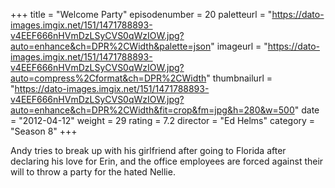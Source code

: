 +++
title = "Welcome Party"
episodenumber = 20
paletteurl = "https://dato-images.imgix.net/151/1471788893-v4EEF666nHVmDzLSyCVS0qWzIOW.jpg?auto=enhance&ch=DPR%2CWidth&palette=json"
imageurl = "https://dato-images.imgix.net/151/1471788893-v4EEF666nHVmDzLSyCVS0qWzIOW.jpg?auto=compress%2Cformat&ch=DPR%2CWidth"
thumbnailurl = "https://dato-images.imgix.net/151/1471788893-v4EEF666nHVmDzLSyCVS0qWzIOW.jpg?auto=enhance&ch=DPR%2CWidth&fit=crop&fm=jpg&h=280&w=500"
date = "2012-04-12"
weight = 29
rating = 7.2
director = "Ed Helms"
category = "Season 8"
+++

Andy tries to break up with his girlfriend after going to Florida after declaring his love for Erin, and the office employees are forced against their will to throw a party for the hated Nellie.